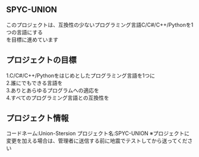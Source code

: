 <h2>SPYC-UNION</h2>
このプロジェクトは、互換性の少ないプログラミング言語C/C#/C++/Pythonを1つの言語にする<br>
を目標に進めています<br>
<h2>プロジェクトの目標</h2>
1.C/C#/C++/Pythonをはじめとしたプログラミング言語を1つに<br>
2.誰にでもできる言語を<br>
3.ありとあらゆるプログラムへの適応を<br>
4.すべてのプログラミング言語との互換性を
<h2>プロジェクト情報</h2>
コードネーム:Union-Stersion
プロジェクト名:SPYC-UNION
※プロジェクトに変更を加える場合は、管理者に送信する前に地震でテストしてから送ってください<br>
